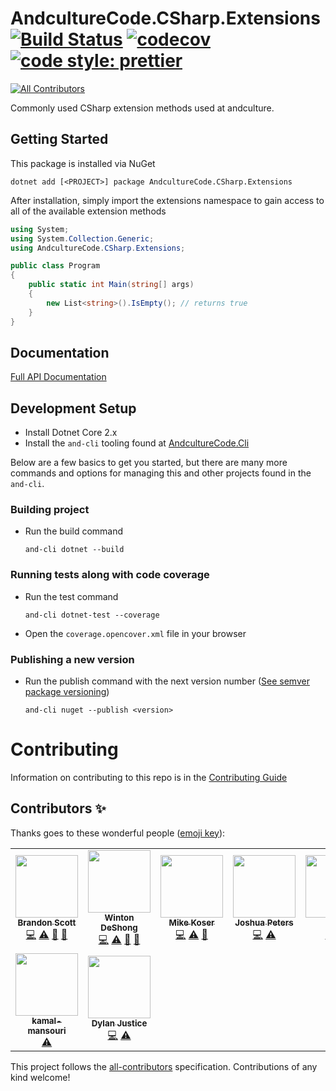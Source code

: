 # AndcultureCode.CSharp.Extensions [![Build Status](https://travis-ci.org/AndcultureCode/AndcultureCode.CSharp.Extensions.svg?branch=master)](https://travis-ci.org/AndcultureCode/AndcultureCode.CSharp.Extensions) [![codecov](https://codecov.io/gh/AndcultureCode/AndcultureCode.CSharp.Extensions/branch/master/graph/badge.svg)](https://codecov.io/gh/AndcultureCode/AndcultureCode.CSharp.Extensions) [![code style: prettier](https://img.shields.io/badge/code_style-prettier-ff69b4.svg?style=flat-square)](https://github.com/prettier/prettier)
<!-- ALL-CONTRIBUTORS-BADGE:START - Do not remove or modify this section -->
[![All Contributors](https://img.shields.io/badge/all_contributors-9-orange.svg?style=flat-square)](#contributors-)
<!-- ALL-CONTRIBUTORS-BADGE:END -->

Commonly used CSharp extension methods used at andculture.

## Getting Started

This package is installed via NuGet

```
dotnet add [<PROJECT>] package AndcultureCode.CSharp.Extensions
```

After installation, simply import the extensions namespace to gain access
to all of the available extension methods

```csharp
using System;
using System.Collection.Generic;
using AndcultureCode.CSharp.Extensions;

public class Program
{
    public static int Main(string[] args)
    {
        new List<string>().IsEmpty(); // returns true
    }
}
```

## Documentation

[Full API Documentation](src/AndcultureCode.CSharp.Extensions/AndcultureCode.CSharp.Extensions.md)

## Development Setup

-   Install Dotnet Core 2.x
-   Install the `and-cli` tooling found at [AndcultureCode.Cli](https://github.com/AndcultureCode/AndcultureCode.Cli)

Below are a few basics to get you started, but there are many more commands and options for managing this and other projects found in the `and-cli`.

### Building project

-   Run the build command
    ```
    and-cli dotnet --build
    ```

### Running tests along with code coverage

-   Run the test command
    ```
    and-cli dotnet-test --coverage
    ```
-   Open the `coverage.opencover.xml` file in your browser

### Publishing a new version

-   Run the publish command with the next version number ([See semver package versioning](https://docs.microsoft.com/en-us/nuget/concepts/package-versioning))
    ```
    and-cli nuget --publish <version>
    ```

# Contributing

Information on contributing to this repo is in the [Contributing Guide](CONTRIBUTING.md)

## Contributors ✨

Thanks goes to these wonderful people ([emoji key](https://allcontributors.org/docs/en/emoji-key)):

<!-- ALL-CONTRIBUTORS-LIST:START - Do not remove or modify this section -->
<!-- prettier-ignore-start -->
<!-- markdownlint-disable -->
<table>
  <tr>
    <td align="center"><a href="https://github.com/brandongregoryscott"><img src="https://avatars.githubusercontent.com/u/11774799?v=4?s=100" width="100px;" alt=""/><br /><sub><b>Brandon Scott</b></sub></a><br /><a href="https://github.com/AndcultureCode/AndcultureCode.CSharp.Extensions/commits?author=brandongregoryscott" title="Code">💻</a> <a href="https://github.com/AndcultureCode/AndcultureCode.CSharp.Extensions/commits?author=brandongregoryscott" title="Tests">⚠️</a> <a href="https://github.com/AndcultureCode/AndcultureCode.CSharp.Extensions/pulls?q=is%3Apr+reviewed-by%3Abrandongregoryscott" title="Reviewed Pull Requests">👀</a> <a href="https://github.com/AndcultureCode/AndcultureCode.CSharp.Extensions/commits?author=brandongregoryscott" title="Documentation">📖</a></td>
    <td align="center"><a href="http://www.winton.me/"><img src="https://avatars.githubusercontent.com/u/48424?v=4?s=100" width="100px;" alt=""/><br /><sub><b>Winton DeShong</b></sub></a><br /><a href="https://github.com/AndcultureCode/AndcultureCode.CSharp.Extensions/commits?author=wintondeshong" title="Code">💻</a> <a href="https://github.com/AndcultureCode/AndcultureCode.CSharp.Extensions/commits?author=wintondeshong" title="Tests">⚠️</a> <a href="https://github.com/AndcultureCode/AndcultureCode.CSharp.Extensions/pulls?q=is%3Apr+reviewed-by%3Awintondeshong" title="Reviewed Pull Requests">👀</a> <a href="https://github.com/AndcultureCode/AndcultureCode.CSharp.Extensions/commits?author=wintondeshong" title="Documentation">📖</a></td>
    <td align="center"><a href="https://github.com/HeyKos"><img src="https://avatars.githubusercontent.com/u/5178698?v=4?s=100" width="100px;" alt=""/><br /><sub><b>Mike Koser</b></sub></a><br /><a href="https://github.com/AndcultureCode/AndcultureCode.CSharp.Extensions/commits?author=HeyKos" title="Code">💻</a> <a href="https://github.com/AndcultureCode/AndcultureCode.CSharp.Extensions/commits?author=HeyKos" title="Tests">⚠️</a> <a href="https://github.com/AndcultureCode/AndcultureCode.CSharp.Extensions/pulls?q=is%3Apr+reviewed-by%3AHeyKos" title="Reviewed Pull Requests">👀</a></td>
    <td align="center"><a href="https://github.com/joshuapeters"><img src="https://avatars.githubusercontent.com/u/9259962?v=4?s=100" width="100px;" alt=""/><br /><sub><b>Joshua Peters</b></sub></a><br /><a href="https://github.com/AndcultureCode/AndcultureCode.CSharp.Extensions/commits?author=joshuapeters" title="Code">💻</a> <a href="https://github.com/AndcultureCode/AndcultureCode.CSharp.Extensions/commits?author=joshuapeters" title="Tests">⚠️</a></td>
    <td align="center"><a href="http://jebediahelliott.com"><img src="https://avatars.githubusercontent.com/u/26680652?v=4?s=100" width="100px;" alt=""/><br /><sub><b>Jeb</b></sub></a><br /><a href="https://github.com/AndcultureCode/AndcultureCode.CSharp.Extensions/commits?author=jebediahelliott" title="Code">💻</a> <a href="https://github.com/AndcultureCode/AndcultureCode.CSharp.Extensions/commits?author=jebediahelliott" title="Tests">⚠️</a></td>
    <td align="center"><a href="https://mjones.network"><img src="https://avatars.githubusercontent.com/u/8648891?v=4?s=100" width="100px;" alt=""/><br /><sub><b>Mat Jones</b></sub></a><br /><a href="https://github.com/AndcultureCode/AndcultureCode.CSharp.Extensions/commits?author=mrjones2014" title="Code">💻</a> <a href="https://github.com/AndcultureCode/AndcultureCode.CSharp.Extensions/commits?author=mrjones2014" title="Tests">⚠️</a></td>
    <td align="center"><a href="https://dev.to/fluffynuts"><img src="https://avatars.githubusercontent.com/u/4669340?v=4?s=100" width="100px;" alt=""/><br /><sub><b>Davyd McColl</b></sub></a><br /><a href="https://github.com/AndcultureCode/AndcultureCode.CSharp.Extensions/commits?author=fluffynuts" title="Tests">⚠️</a></td>
  </tr>
  <tr>
    <td align="center"><a href="https://github.com/kamal-mansouri"><img src="https://avatars.githubusercontent.com/u/31888169?v=4?s=100" width="100px;" alt=""/><br /><sub><b>kamal-mansouri</b></sub></a><br /><a href="https://github.com/AndcultureCode/AndcultureCode.CSharp.Extensions/commits?author=kamal-mansouri" title="Tests">⚠️</a></td>
    <td align="center"><a href="http://resume.dylanjustice.com"><img src="https://avatars.githubusercontent.com/u/22502365?v=4?s=100" width="100px;" alt=""/><br /><sub><b>Dylan Justice</b></sub></a><br /><a href="https://github.com/AndcultureCode/AndcultureCode.CSharp.Extensions/commits?author=dylanjustice" title="Code">💻</a> <a href="https://github.com/AndcultureCode/AndcultureCode.CSharp.Extensions/commits?author=dylanjustice" title="Tests">⚠️</a></td>
  </tr>
</table>

<!-- markdownlint-restore -->
<!-- prettier-ignore-end -->

<!-- ALL-CONTRIBUTORS-LIST:END -->

This project follows the [all-contributors](https://github.com/all-contributors/all-contributors) specification. Contributions of any kind welcome!
